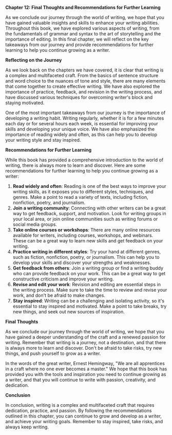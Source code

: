 <p><strong>Chapter 12: Final Thoughts and Recommendations for Further Learning</strong></p>

<p>As we conclude our journey through the world of writing, we hope that you have gained valuable insights and skills to enhance your writing abilities. Throughout this book, we have explored various aspects of writing, from the fundamentals of grammar and syntax to the art of storytelling and the importance of editing. In this final chapter, we will reflect on the key takeaways from our journey and provide recommendations for further learning to help you continue growing as a writer.</p>

<p><strong>Reflecting on the Journey</strong></p>

<p>As we look back on the chapters we have covered, it is clear that writing is a complex and multifaceted craft. From the basics of sentence structure and word choice to the nuances of tone and style, there are many elements that come together to create effective writing. We have also explored the importance of practice, feedback, and revision in the writing process, and have discussed various techniques for overcoming writer's block and staying motivated.</p>

<p>One of the most important takeaways from our journey is the importance of developing a writing habit. Writing regularly, whether it is for a few minutes each day or for several hours each week, is essential for improving your skills and developing your unique voice. We have also emphasized the importance of reading widely and often, as this can help you to develop your writing style and stay inspired.</p>

<p><strong>Recommendations for Further Learning</strong></p>

<p>While this book has provided a comprehensive introduction to the world of writing, there is always more to learn and discover. Here are some recommendations for further learning to help you continue growing as a writer:</p>

<ol>
<li><strong>Read widely and often</strong>: Reading is one of the best ways to improve your writing skills, as it exposes you to different styles, techniques, and genres. Make a point to read a variety of texts, including fiction, nonfiction, poetry, and journalism.</li>
<li><strong>Join a writing community</strong>: Connecting with other writers can be a great way to get feedback, support, and motivation. Look for writing groups in your local area, or join online communities such as writing forums or social media groups.</li>
<li><strong>Take online courses or workshops</strong>: There are many online resources available for writers, including courses, workshops, and webinars. These can be a great way to learn new skills and get feedback on your writing.</li>
<li><strong>Practice writing in different styles</strong>: Try your hand at different genres, such as fiction, nonfiction, poetry, or journalism. This can help you to develop your skills and discover your strengths and weaknesses.</li>
<li><strong>Get feedback from others</strong>: Join a writing group or find a writing buddy who can provide feedback on your work. This can be a great way to get constructive criticism and improve your writing.</li>
<li><strong>Revise and edit your work</strong>: Revision and editing are essential steps in the writing process. Make sure to take the time to review and revise your work, and don't be afraid to make changes.</li>
<li><strong>Stay inspired</strong>: Writing can be a challenging and isolating activity, so it's essential to stay inspired and motivated. Make a point to take breaks, try new things, and seek out new sources of inspiration.</li>
</ol>

<p><strong>Final Thoughts</strong></p>

<p>As we conclude our journey through the world of writing, we hope that you have gained a deeper understanding of the craft and a renewed passion for writing. Remember that writing is a journey, not a destination, and that there is always more to learn and discover. Don't be afraid to take risks, try new things, and push yourself to grow as a writer.</p>

<p>In the words of the great writer, Ernest Hemingway, "We are all apprentices in a craft where no one ever becomes a master." We hope that this book has provided you with the tools and inspiration you need to continue growing as a writer, and that you will continue to write with passion, creativity, and dedication.</p>

<p><strong>Conclusion</strong></p>

<p>In conclusion, writing is a complex and multifaceted craft that requires dedication, practice, and passion. By following the recommendations outlined in this chapter, you can continue to grow and develop as a writer, and achieve your writing goals. Remember to stay inspired, take risks, and always keep writing.</p>
